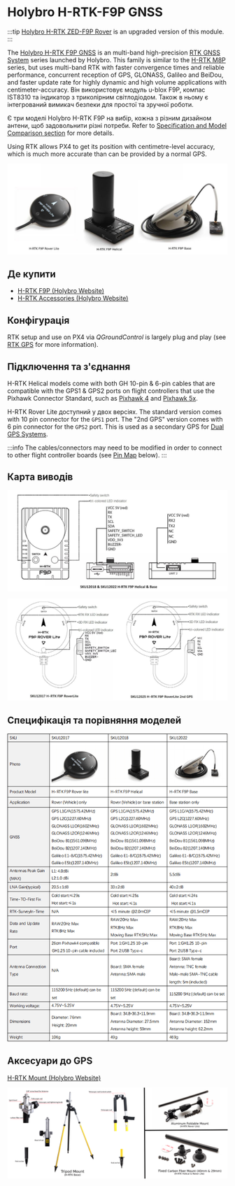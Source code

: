 # Holybro H-RTK-F9P GNSS

:::tip
[Holybro H-RTK ZED-F9P Rover](../dronecan/holybro_h_rtk_zed_f9p_gps.md) is an upgraded version of this module.
:::

The [Holybro H-RTK F9P GNSS](https://holybro.com/products/h-rtk-f9p-gnss-series) is an multi-band high-precision [RTK GNSS System](../gps_compass/rtk_gps.md) series launched by Holybro.
This family is similar to the [H-RTK M8P](../gps_compass/rtk_gps_holybro_h-rtk-m8p.md) series, but uses multi-band RTK with faster convergence times and reliable performance, concurrent reception of GPS, GLONASS, Galileo and BeiDou, and faster update rate for highly dynamic and high volume applications with centimeter-accuracy.
Він використовує модуль u-blox F9P, компас IST8310 та індикатор з триколірним світлодіодом.
Також в ньому є інтегрований вимикач безпеки для простої та зручної роботи.

Є три моделі Holybro H-RTK F9P на вибір, кожна з різним дизайном антени, щоб задовольнити різні потреби.
Refer to [Specification and Model Comparison section](#specification-and-model-comparison) for more details.

Using RTK allows PX4 to get its position with centimetre-level accuracy, which is much more accurate than can be provided by a normal GPS.

![h-rtk](../../assets/hardware/gps/rtk_holybro_h-rtk-f9p_all_label.jpg)

## Де купити

- [H-RTK F9P (Holybro Website)](https://holybro.com/products/h-rtk-f9p-gnss-series)
- [H-RTK Accessories (Holybro Website)](https://holybro.com/collections/h-rtk-gps)

## Конфігурація

RTK setup and use on PX4 via _QGroundControl_ is largely plug and play \(see [RTK GPS](../gps_compass/rtk_gps.md) for more information\).

## Підключення та з'єднання

H-RTK Helical models come with both GH 10-pin & 6-pin cables that are compatible with the GPS1 & GPS2 ports on flight controllers that use the Pixhawk Connector Standard, such as [Pixhawk 4](../flight_controller/pixhawk4.md) and [Pixhawk 5x](../flight_controller/pixhawk5x.md).

H-RTK Rover Lite доступний у двох версіях.
The standard version comes with 10 pin connector for the `GPS1` port.
The "2nd GPS" version comes with 6 pin connector for the `GPS2` port.
This is used as a secondary GPS for [Dual GPS Systems](../gps_compass/index.md#dual_gps).

:::info
The cables/connectors may need to be modified in order to connect to other flight controller boards (see [Pin Map](#pin-map) below).
:::

## Карта виводів

![h-rtk-f9p\_rover\_pinmap](../../assets/hardware/gps/rtk_holybro_h-rtk_helical_pinmap.jpg)

![h-rtk-f9p\_helical\_pinmap](../../assets/hardware/gps/rtk_holybro_h-rtk_rover_lite_pinmap.jpg)

## Специфікація та порівняння моделей

![h-rtk-f9p\_spec](../../assets/hardware/gps/rtk_holybro_h-rtk-f9p_spec.png)

## Аксесуари до GPS

[H-RTK Mount (Holybro Website)](https://holybro.com/products/vertical-mount-for-h-rtk-helical)

![h-rtk](../../assets/hardware/gps/rtk_holybro_h-rtk_mount_3.png)
